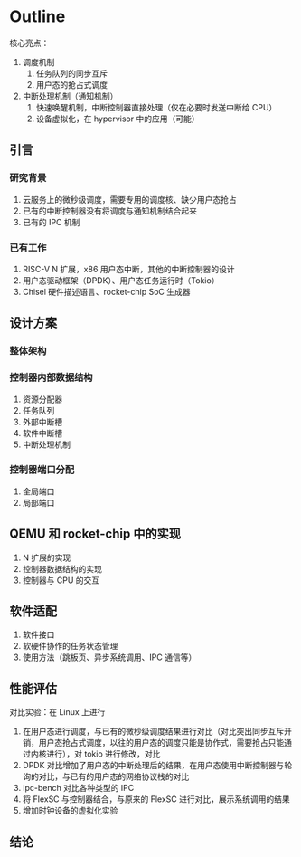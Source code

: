 # Outline

核心亮点：

1. 调度机制
   1. 任务队列的同步互斥
   2. 用户态的抢占式调度
2. 中断处理机制（通知机制）
   1. 快速唤醒机制，中断控制器直接处理（仅在必要时发送中断给 CPU）
   2. 设备虚拟化，在 hypervisor 中的应用（可能）

## 引言

### 研究背景

1. 云服务上的微秒级调度，需要专用的调度核、缺少用户态抢占
2. 已有的中断控制器没有将调度与通知机制结合起来
3. 已有的 IPC 机制

### 已有工作

1. RISC-V N 扩展，x86 用户态中断，其他的中断控制器的设计
2. 用户态驱动框架（DPDK）、用户态任务运行时（Tokio）
3. Chisel 硬件描述语言、rocket-chip SoC 生成器

## 设计方案

### 整体架构

### 控制器内部数据结构

1. 资源分配器
2. 任务队列
3. 外部中断槽
4. 软件中断槽
5. 中断处理机制

### 控制器端口分配

1. 全局端口
2. 局部端口

## QEMU 和 rocket-chip 中的实现

1. N 扩展的实现
2. 控制器数据结构的实现
3. 控制器与 CPU 的交互

## 软件适配

1. 软件接口
2. 软硬件协作的任务状态管理
3. 使用方法（跳板页、异步系统调用、IPC 通信等）

## 性能评估

对比实验：在 Linux 上进行

1. 在用户态进行调度，与已有的微秒级调度结果进行对比（对比突出同步互斥开销，用户态抢占式调度，以往的用户态的调度只能是协作式，需要抢占只能通过内核进行），对 tokio 进行修改，对比
2. DPDK 对比增加了用户态的中断处理后的结果，在用户态使用中断控制器与轮询的对比，与已有的用户态的网络协议栈的对比
3. ipc-bench 对比各种类型的 IPC
4. 将 FlexSC 与控制器结合，与原来的 FlexSC 进行对比，展示系统调用的结果
5. 增加时钟设备的虚拟化实验

## 结论

